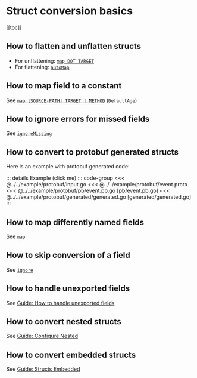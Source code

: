 # Struct conversion basics

[[toc]]

## How to flatten and unflatten structs

- For unflattening: [`map DOT TARGET`](../reference/map#map-dot-target)
- For flattening: [`autoMap`](../reference/autoMap.md)

## How to map field to a constant

See [`map [SOURCE-PATH] TARGET | METHOD`](../reference/map#map-source-path-target-method) (`DefaultAge`)

## How to ignore errors for missed fields

See [`ignoreMissing`](../reference/ignoreMissing.md)

## How to convert to protobuf generated structs

Here is an example with protobuf generated code:

::: details Example (click me)
::: code-group
<<< @../../example/protobuf/input.go
<<< @../../example/protobuf/event.proto
<<< @../../example/protobuf/pb/event.pb.go [pb/event.pb.go]
<<< @../../example/protobuf/generated/generated.go [generated/generated.go]
:::

## How to map differently named fields

See [`map`](../reference/map.md)

## How to skip conversion of a field

See [`ignore`](../reference/ignore.md)

## How to handle unexported fields

See [Guide: How to handle unexported fields](./unexported-field.md)

## How to convert nested structs

See [Guide: Configure Nested](./configure-nested.md)

## How to convert embedded structs

See [Guide: Structs Embedded](./embedded-structs.md)
